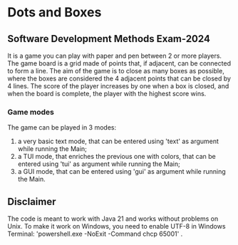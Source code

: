# Dots and Boxes
## Software Development Methods Exam-2024
It is a game you can play with paper and pen between 2 or more players.
The game board is a grid made of points that, if adjacent, can be connected to form a line.
The aim of the game is to close as many boxes as possible, where the boxes are considered the 4 adjacent points that can be closed by 4 lines.
The score of the player increases by one when a box is closed, and when the board is complete, the player with the highest score wins.
### Game modes
The game can be played in 3 modes:
1. a very basic text mode, that can be entered using 'text' as argument while running the Main;
2. a TUI mode, that enriches the previous one with colors, that can be entered using 'tui' as argument while running the Main;
3. a GUI mode, that can be entered using 'gui' as argument while running the Main.
## Disclaimer
The code is meant to work with Java 21 and works without problems on Unix. To make it work on Windows, you need to enable UTF-8 in Windows Terminal:
'powershell.exe -NoExit -Command chcp 65001' .
